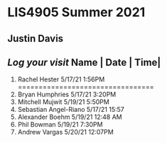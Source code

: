 # LIS4905 Summer 2021

## Justin Davis

*Log your visit*
    Name |       Date |  Time|
--------------------------------
1. Rachel Hester 5/17/21 1:56PM
=================================
2. Bryan Humphries 5/17/21 3:20PM
3. Mitchell Mujwit 5/19/21 5:50PM
4. Sebastian Angel-Riano 5/17/21   15:57
5. Alexander Boehm 5/19/21 12:48 AM
6. Phil Bowman 5/19/21 7:30PM
7. Andrew Vargas 5/20/21 12:07PM